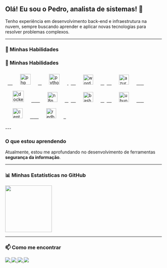 ## Olá! Eu sou o Pedro, analista de sistemas! 👋

Tenho experiência em desenvolvimento back-end e infraestrutura na nuvem, sempre buscando aprender e aplicar novas tecnologias para resolver problemas complexos.

---

### 🚀 Minhas Habilidades

### 🚀 Minhas Habilidades

<p align="left">
  <a href="https://www.php.net" target="_blank"> 
    <img src="https://cdn.jsdelivr.net/gh/devicons/devicon/icons/php/php-original.svg" alt="php" width="34" height="34" style="margin: 10px 24px;"/> 
  </a>
  <a href="https://www.python.org" target="_blank">
    <img src="https://cdn.jsdelivr.net/gh/devicons/devicon/icons/python/python-original.svg" alt="python" width="34" height="34" style="margin: 10px 24px;"/>
  </a>
  <a href="https://wordpress.org" target="_blank"> 
    <img src="https://cdn.jsdelivr.net/gh/devicons/devicon/icons/wordpress/wordpress-plain.svg" alt="wordpress" width="32" height="32" style="margin: 10px 24px;"/> 
  </a>
  <a href="https://azure.microsoft.com/pt-br/" target="_blank"> 
    <img src="https://cdn.jsdelivr.net/gh/devicons/devicon/icons/azure/azure-original.svg" alt="azure" width="32" height="32" style="margin: 10px 24px;"/> 
  </a>
  <a href="https://www.docker.com/" target="_blank"> 
    <img src="https://cdn.jsdelivr.net/gh/devicons/devicon/icons/docker/docker-original-wordmark.svg" alt="docker" width="36" height="36" style="margin: 10px 24px;"/> 
  </a>
  <a href="https://n8n.io/" target="_blank"> 
    <img src="https://cdn.jsdelivr.net/gh/devicons/devicon/icons/n8n/n8n-original.svg" alt="n8n" width="32" height="32" style="margin: 10px 24px;"/> 
  </a>
  <a href="https://www.gnu.org/software/bash/" target="_blank"> 
    <img src="https://cdn.jsdelivr.net/gh/devicons/devicon/icons/bash/bash-original.svg" alt="bash" width="32" height="32" style="margin: 10px 24px;"/> 
  </a>
  <a href="https://www.ubuntu.com" target="_blank"> 
    <img src="https://cdn.jsdelivr.net/gh/devicons/devicon/icons/ubuntu/ubuntu-plain.svg" alt="ubuntu" width="32" height="32" style="margin: 10px 24px;"/> 
  </a>
  <a href="https://www.centos.org" target="_blank"> 
    <img src="https://cdn.jsdelivr.net/gh/devicons/devicon/icons/centos/centos-original.svg" alt="centos" width="32" height="32" style="margin: 10px 24px;"/> 
  </a>
  <a href="https://www.redhat.com" target="_blank"> 
    <img src="https://cdn.jsdelivr.net/gh/devicons/devicon/icons/redhat/redhat-original.svg" alt="redhat" width="32" height="32" style="margin: 10px 24px;"/> 
  </a>
</p>
---

### O que estou aprendendo

Atualmente, estou me aprofundando no desenvolvimento de ferramentas **segurança da informação**.

---

### 📊 Minhas Estatísticas no GitHub

<div align="left">
  <img height="150" src="https://github-readme-stats.vercel.app/api/top-langs/?username=chowncyberrasta&layout=compact&langs_count=7&theme=dracula&hide_border=true"/>
</div>

---

### 📫 Como me encontrar

<p align="left">
  <a href="https://www.linkedin.com/in/pedro-h-melo/" target="_blank">
    <img src="https://img.shields.io/badge/-LinkedIn-%230077B5?style=for-the-badge&logo=linkedin&logoColor=white">
  </a>
  <a href="mailto:contato@tecnologiaemfoco.tech">
    <img src="https://img.shields.io/badge/Email-D14836?style=for-the-badge&logo=gmail&logoColor=white">
  </a>
  <a href="https://www.youtube.com/channel/UCe2qhKRj24PMiJRMe7-7TFA" target="_blank">
    <img src="https://img.shields.io/badge/YouTube-FF0000?style=for-the-badge&logo=youtube&logoColor=white">
  </a>
  <a href="https://www.instagram.com/cyber.rasta/" target="_blank">
    <img src="https://img.shields.io/badge/-Instagram-%23E4405F?style=for-the-badge&logo=instagram&logoColor=white">
  </a>
</p>

